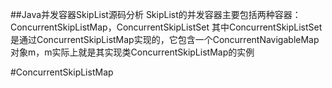 ##Java并发容器SkipList源码分析
SkipList的并发容器主要包括两种容器：ConcurrentSkipListMap，ConcurrentSkipListSet
其中ConcurrentSkipListSet是通过ConcurrentSkipListMap实现的，它包含一个ConcurrentNavigableMap对象m，m实际上就是其实现类ConcurrentSkipListMap的实例

#ConcurrentSkipListMap
